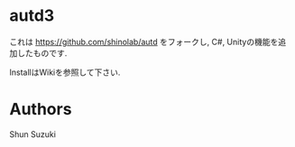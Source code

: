 # autd3 #

これは https://github.com/shinolab/autd をフォークし, C#, Unityの機能を追加したものです.

InstallはWikiを参照して下さい.

# Authors #

Shun Suzuki
